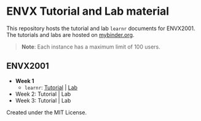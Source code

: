 # ENVX Tutorial and Lab material

This repository hosts the tutorial and lab `learnr` documents for ENVX2001. The
tutorials and labs are hosted on [mybinder.org](https://mybinder.org/).

> **Note**: Each instance has a maximum limit of 100 users.

## ENVX2001

<!-- shiny/test1: [![Binder](http://mybinder.org/badge_logo.svg)](http://mybinder.org/v2/gh/syoh/learnr-tutorial/master?urlpath=shiny/test1/) -->

- **Week 1**
  - `learnr`: <a
    href="https://mybinder.org/v2/gh/januarharianto/learnr-envx/main?urlpath=shiny/envx2001/week01/envx2001_w1_tut/envx2001_w1_tut-learnr.Rmd"
    target="_blank">Tutorial</a> |
    <a
    href="https://mybinder.org/v2/gh/januarharianto/learnr-envx/main?urlpath=shiny/envx2001/week01/envx2001_w1_lab/"
    target="_blank">Lab</a>
- Week 2: Tutorial | Lab
- Week 3: Tutorial | Lab

Created under the MIT License.
